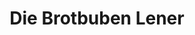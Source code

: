 ---
title: "Die Brotbuben Lener"
url: /innsbruck/die-brotbuben-lener-museumstrasse-2/
shop: Bäckerei
---